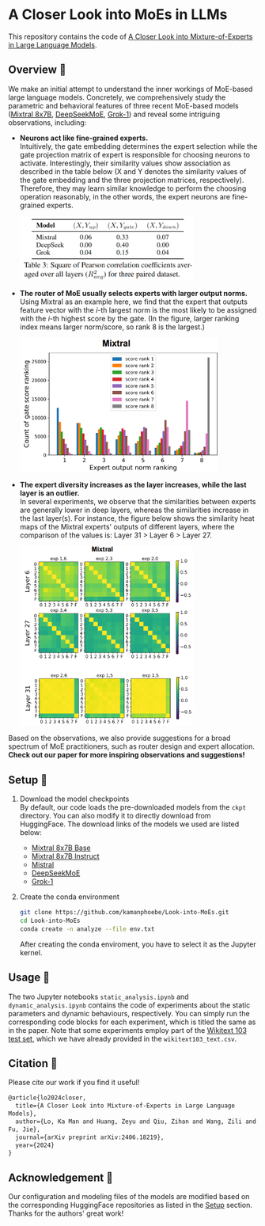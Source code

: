 # A Closer Look into MoEs in LLMs

This repository contains the code of [A Closer Look into Mixture-of-Experts in Large Language Models](https://arxiv.org/abs/2406.18219).

## Overview :eyes:

We make an initial attempt to understand the inner workings of MoE-based large language models. 
Concretely, we comprehensively study the parametric and behavioral features of three recent MoE-based models ([Mixtral 8x7B](https://arxiv.org/pdf/2401.04088), [DeepSeekMoE](https://arxiv.org/pdf/2401.06066), [Grok-1](https://github.com/xai-org/grok-1)) and reveal some intriguing observations, including:

- **Neurons act like fine-grained experts.** \
    Intuitively, the gate embedding determines the expert selection while the gate projection matrix of expert is responsible for choosing neurons to activate. Interestingly, their similarity values show association as described in the table below (X and Y denotes the similarity values of the gate embedding and the three projection matrices, respectively).
    Therefore, they may learn similar knowledge to perform the choosing operation reasonably, in the other words, the expert neurons are fine-grained experts.

    <img src='./images/pearson.png' alt='Squared Pearson coefficient' width='350'>

- **The router of MoE usually selects experts with larger output norms.** \
    Using Mixtral as an example here, we find that the expert that outputs feature vector with the *i*-th largest norm is the most likely to be assigned with the *i*-th highest score by the gate. 
    (In the figure, larger ranking index means larger norm/score, so rank 8 is the largest.)

    <img src='./images/rank_count.png' alt='Norm-score rank counting' width='400'>

- **The expert diversity increases as the layer increases, while the last layer is an outlier.** \
    In several experiments, we observe that the similarities between experts are generally lower in deep layers, whereas the similarities increase in the last layer(s). 
    For instance, the figure below shows the similarity heat maps of the Mixtral experts' outputs of different layers, where the comparison of the values is: Layer 31 > Layer 6 > Layer 27.

    <img src='./images/last_layer.png' alt='Deep and last layers' width='350'>

Based on the observations, we also provide suggestions for a broad spectrum of MoE practitioners, such as router design and expert allocation. 
**Check out our paper for more inspiring observations and suggestions!**

## Setup :wrench:

1. Download the model checkpoints \
    By default, our code loads the pre-downloaded models from the `ckpt` directory. 
    You can also modify it to directly download from HuggingFace. The download links of the models we used are listed below:
    - [Mixtral 8x7B Base](https://huggingface.co/mistralai/Mixtral-8x7B-v0.1)
    - [Mixtral 8x7B Instruct](https://huggingface.co/mistralai/Mixtral-8x7B-Instruct-v0.1)
    - [Mistral](https://huggingface.co/mistralai/Mistral-7B-v0.1)
    - [DeepSeekMoE](https://huggingface.co/deepseek-ai/deepseek-moe-16b-base)
    - [Grok-1](https://huggingface.co/hpcai-tech/grok-1)

2. Create the conda environment
    ```bash
    git clone https://github.com/kamanphoebe/Look-into-MoEs.git
    cd Look-into-MoEs
    conda create -n analyze --file env.txt
    ```
    After creating the conda enviroment, you have to select it as the Jupyter kernel.

## Usage :memo:

The two Jupyter notebooks `static_analysis.ipynb` and `dynamic_analysis.ipynb` contains the code of experiments about the static parameters and dynamic behaviours, respectively.
You can simply run the corresponding code blocks for each experiment, which is titled the same as in the paper. 
Note that some experiments employ part of the [Wikitext 103 test set](https://huggingface.co/datasets/Salesforce/wikitext), which we have already provided in the `wikitext103_text.csv`.

## Citation :star2:

Please cite our work if you find it useful!
```
@article{lo2024closer,
  title={A Closer Look into Mixture-of-Experts in Large Language Models},
  author={Lo, Ka Man and Huang, Zeyu and Qiu, Zihan and Wang, Zili and Fu, Jie},
  journal={arXiv preprint arXiv:2406.18219},
  year={2024}
}
```

## Acknowledgement :tada:

Our configuration and modeling files of the models are modified based on the corresponding HuggingFace repositories as listed in the [Setup](https://github.com/kamanphoebe/Look-into-MoEs/tree/main?tab=readme-ov-file#setup-wrench) section. 
Thanks for the authors' great work!